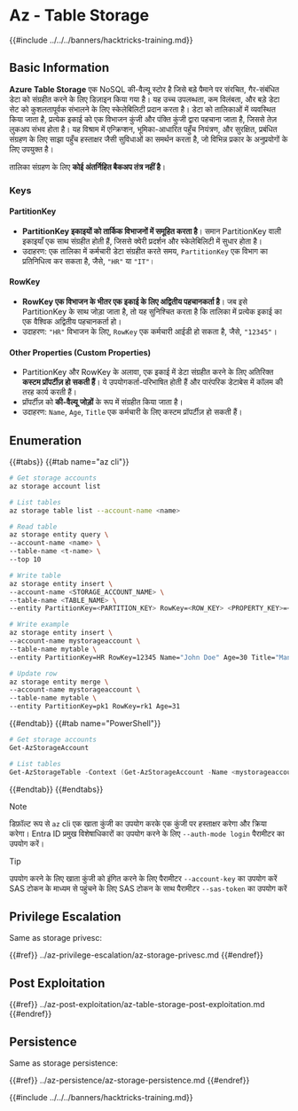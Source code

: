 # Az - Table Storage

{{#include ../../../banners/hacktricks-training.md}}

## Basic Information

**Azure Table Storage** एक NoSQL की-वैल्यू स्टोर है जिसे बड़े पैमाने पर संरचित, गैर-संबंधित डेटा को संग्रहीत करने के लिए डिज़ाइन किया गया है। यह उच्च उपलब्धता, कम विलंबता, और बड़े डेटा सेट को कुशलतापूर्वक संभालने के लिए स्केलेबिलिटी प्रदान करता है। डेटा को तालिकाओं में व्यवस्थित किया जाता है, प्रत्येक इकाई को एक विभाजन कुंजी और पंक्ति कुंजी द्वारा पहचाना जाता है, जिससे तेज़ लुकअप संभव होता है। यह विश्राम में एन्क्रिप्शन, भूमिका-आधारित पहुँच नियंत्रण, और सुरक्षित, प्रबंधित संग्रहण के लिए साझा पहुँच हस्ताक्षर जैसी सुविधाओं का समर्थन करता है, जो विभिन्न प्रकार के अनुप्रयोगों के लिए उपयुक्त है।

तालिका संग्रहण के लिए **कोई अंतर्निहित बैकअप तंत्र नहीं है**।

### Keys

#### **PartitionKey**

- **PartitionKey इकाइयों को तार्किक विभाजनों में समूहित करता है**। समान PartitionKey वाली इकाइयाँ एक साथ संग्रहीत होती हैं, जिससे क्वेरी प्रदर्शन और स्केलेबिलिटी में सुधार होता है।
- उदाहरण: एक तालिका में कर्मचारी डेटा संग्रहीत करते समय, `PartitionKey` एक विभाग का प्रतिनिधित्व कर सकता है, जैसे, `"HR"` या `"IT"`।

#### **RowKey**

- **RowKey एक विभाजन के भीतर एक इकाई के लिए अद्वितीय पहचानकर्ता है**। जब इसे PartitionKey के साथ जोड़ा जाता है, तो यह सुनिश्चित करता है कि तालिका में प्रत्येक इकाई का एक वैश्विक अद्वितीय पहचानकर्ता हो।
- उदाहरण: `"HR"` विभाजन के लिए, `RowKey` एक कर्मचारी आईडी हो सकता है, जैसे, `"12345"`।

#### **Other Properties (Custom Properties)**

- PartitionKey और RowKey के अलावा, एक इकाई में डेटा संग्रहीत करने के लिए अतिरिक्त **कस्टम प्रॉपर्टीज़ हो सकती हैं**। ये उपयोगकर्ता-परिभाषित होती हैं और पारंपरिक डेटाबेस में कॉलम की तरह कार्य करती हैं।
- प्रॉपर्टीज़ को **की-वैल्यू जोड़ों** के रूप में संग्रहीत किया जाता है।
- उदाहरण: `Name`, `Age`, `Title` एक कर्मचारी के लिए कस्टम प्रॉपर्टीज़ हो सकती हैं।

## Enumeration

{{#tabs}}
{{#tab name="az cli"}}
```bash
# Get storage accounts
az storage account list

# List tables
az storage table list --account-name <name>

# Read table
az storage entity query \
--account-name <name> \
--table-name <t-name> \
--top 10

# Write table
az storage entity insert \
--account-name <STORAGE_ACCOUNT_NAME> \
--table-name <TABLE_NAME> \
--entity PartitionKey=<PARTITION_KEY> RowKey=<ROW_KEY> <PROPERTY_KEY>=<PROPERTY_VALUE>

# Write example
az storage entity insert \
--account-name mystorageaccount \
--table-name mytable \
--entity PartitionKey=HR RowKey=12345 Name="John Doe" Age=30 Title="Manager"

# Update row
az storage entity merge \
--account-name mystorageaccount \
--table-name mytable \
--entity PartitionKey=pk1 RowKey=rk1 Age=31
```
{{#endtab}}
{{#tab name="PowerShell"}}
```powershell
# Get storage accounts
Get-AzStorageAccount

# List tables
Get-AzStorageTable -Context (Get-AzStorageAccount -Name <mystorageaccount> -ResourceGroupName <ResourceGroupName>).Context
```
{{#endtab}}
{{#endtabs}}

> [!NOTE]
> डिफ़ॉल्ट रूप से `az` cli एक खाता कुंजी का उपयोग करके एक कुंजी पर हस्ताक्षर करेगा और क्रिया करेगा। Entra ID प्रमुख विशेषाधिकारों का उपयोग करने के लिए `--auth-mode login` पैरामीटर का उपयोग करें।

> [!TIP]
> उपयोग करने के लिए खाता कुंजी को इंगित करने के लिए पैरामीटर `--account-key` का उपयोग करें\
> SAS टोकन के माध्यम से पहुंचने के लिए SAS टोकन के साथ पैरामीटर `--sas-token` का उपयोग करें

## Privilege Escalation

Same as storage privesc:

{{#ref}}
../az-privilege-escalation/az-storage-privesc.md
{{#endref}}

## Post Exploitation

{{#ref}}
../az-post-exploitation/az-table-storage-post-exploitation.md
{{#endref}}

## Persistence

Same as storage persistence:

{{#ref}}
../az-persistence/az-storage-persistence.md
{{#endref}}

{{#include ../../../banners/hacktricks-training.md}}
